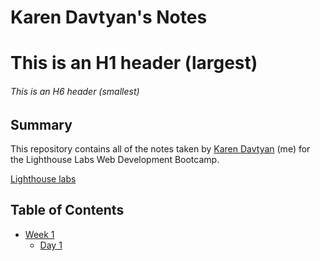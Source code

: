 # Karen Davtyan's Notes
# This is an H1 header (largest)
###### This is an H6 header (smallest)
## Summary
This repository contains all of the notes taken by [Karen Davtyan](https://github.com/Kdavtyan21) (me) for the Lighthouse Labs Web Development Bootcamp.

[Lighthouse labs](https://www.lighthouselabs.ca/?gclid=CjwKCAjw5fzrBRASEiwAD2OSV4J6BoZ8mcInOrsMfDTt1awrLsNC0tbhiALmlBqCvj0sfZC1aGAJwRoCIvwQAvD_BwE)

## Table of Contents

* [Week 1](/Week_1)
  * [Day 1](/Week_1/Day_1)
